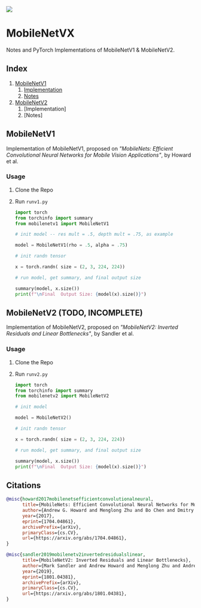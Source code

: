 <img src = 'https://www.researchgate.net/publication/354985604/figure/fig2/AS:1075503809191936@1633431498257/CNN-MobileNet-v1-architecture.png'/>

# MobileNetVX

Notes and PyTorch Implementations of MobileNetV1 & MobileNetV2.

## Index

1. [MobileNetV1](MobileNetV1)
   1. [Implementation](MobileNetV1/mobilenetv1.py)
   2. [Notes](MobileNetV1/v1notes.md)
2. [MobileNetV2](MobileNetV2)
   1. [Implementation]
   2. [Notes]

## MobileNetV1

Implementation of MobileNetV1, proposed on *"MobileNets: Efficient Convolutional Neural Networks for Mobile Vision Applications"*, by Howard et al.

### Usage

1. Clone the Repo
2. Run `runv1.py`

   ```python
   import torch
   from torchinfo import summary
   from mobilenetv1 import MobileNetV1

   # init model -- res mult = .5, depth mult = .75, as example

   model = MobileNetV1(rho = .5, alpha = .75)

   # init randn tensor

   x = torch.randn( size = (2, 3, 224, 224))

   # run model, get summary, and final output size

   summary(model, x.size())
   print(f"\nFinal  Output Size: {model(x).size()}")
   ```

## MobileNetV2 (TODO, INCOMPLETE)

Implementation of MobileNetV2, proposed on *"MobileNetV2: Inverted Residuals and Linear Bottlenecks"*, by Sandler et al.

### Usage

1. Clone the Repo
2. Run `runv2.py`

   ```python
   import torch
   from torchinfo import summary
   from mobilenetv2 import MobileNetV2

   # init model

   model = MobileNetV2()

   # init randn tensor

   x = torch.randn( size = (2, 3, 224, 224))

   # run model, get summary, and final output size

   summary(model, x.size())
   print(f"\nFinal  Output Size: {model(x).size()}")
   ```


## Citations

```bibtex
@misc{howard2017mobilenetsefficientconvolutionalneural,
      title={MobileNets: Efficient Convolutional Neural Networks for Mobile Vision Applications}, 
      author={Andrew G. Howard and Menglong Zhu and Bo Chen and Dmitry Kalenichenko and Weijun Wang and Tobias Weyand and Marco Andreetto and Hartwig Adam},
      year={2017},
      eprint={1704.04861},
      archivePrefix={arXiv},
      primaryClass={cs.CV},
      url={https://arxiv.org/abs/1704.04861}, 
}

@misc{sandler2019mobilenetv2invertedresidualslinear,
      title={MobileNetV2: Inverted Residuals and Linear Bottlenecks}, 
      author={Mark Sandler and Andrew Howard and Menglong Zhu and Andrey Zhmoginov and Liang-Chieh Chen},
      year={2019},
      eprint={1801.04381},
      archivePrefix={arXiv},
      primaryClass={cs.CV},
      url={https://arxiv.org/abs/1801.04381}, 
}
```
